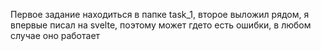 Первое задание находиться в папке task_1, второе выложил рядом, я впервые писал на svelte, поэтому может гдето есть ошибки, в любом случае оно работает

